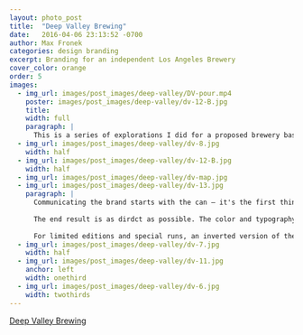 ```yaml
---
layout: photo_post
title:  "Deep Valley Brewing"
date:   2016-04-06 23:13:52 -0700
author: Max Fronek
categories: design branding
excerpt: Branding for an independent Los Angeles Brewery
cover_color: orange
order: 5
images:
  - img_url: images/post_images/deep-valley/DV-pour.mp4
    poster: images/post_images/deep-valley/dv-12-B.jpg
    title:
    width: full
    paragraph: | 
      This is a series of explorations I did for a proposed brewery based in the San Fernando Valley, CA. The brief was to create a clean, distinct, and direct brand that could create its own niche in the crowded craft beer community.
  - img_url: images/post_images/deep-valley/dv-8.jpg
    width: half
  - img_url: images/post_images/deep-valley/dv-12-B.jpg
    width: half
  - img_url: images/post_images/deep-valley/dv-map.jpg    
  - img_url: images/post_images/deep-valley/dv-13.jpg
    paragraph: |
      Communicating the brand starts with the can – it's the first thing most people will ever see. It had to present the brand clearly, stand out from other options, and leave a lasting impression.
    
      The end result is as dirdct as possible. The color and typography clearly announces the type of brew, demonstrating the clarity Deep Valley desired. A faded map of the San Fernando Valley adds local flair without overwhelming the minimal design.
    
      For limited editions and special runs, an inverted version of the can provides a distinct visual shorthand saying 'This is Something Different.' Early ideas presented included a date-brewed beer for Valentine's Day, a classic American Lager for Independence Day, and a Cinnamon Dessert Beer for the holidays.
  - img_url: images/post_images/deep-valley/dv-7.jpg
    width: half
  - img_url: images/post_images/deep-valley/dv-11.jpg
    anchor: left
    width: onethird
  - img_url: images/post_images/deep-valley/dv-6.jpg
    width: twothirds
---
```


[Deep Valley Brewing](http://deep-valley-brewing.com)
